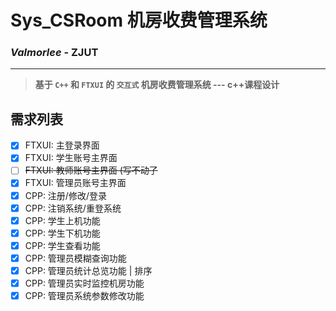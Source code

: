# Sys_CSRoom 机房收费管理系统
### *Valmorlee* - ZJUT

---
> **基于 ``C++`` 和 ``FTXUI`` 的 ``交互式`` 机房收费管理系统 --- c++课程设计**

## 需求列表

- [x] FTXUI: 主登录界面
- [x] FTXUI: 学生账号主界面
- [ ] ~~FTXUI: 教师账号主界面 (写不动了~~
- [x] FTXUI: 管理员账号主界面
- [x] CPP: 注册/修改/登录
- [x] CPP: 注销系统/重登系统
- [x] CPP: 学生上机功能
- [x] CPP: 学生下机功能
- [x] CPP: 学生查看功能
- [x] CPP: 管理员模糊查询功能
- [x] CPP: 管理员统计总览功能 | 排序
- [x] CPP: 管理员实时监控机房功能
- [x] CPP: 管理员系统参数修改功能